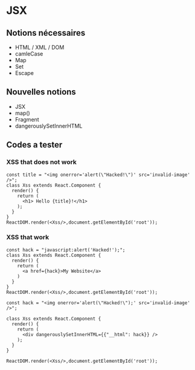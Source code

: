 # JSX

## Notions nécessaires
- HTML / XML / DOM
- camleCase
- Map
- Set
- Escape

## Nouvelles notions
- JSX
- map()
- Fragment
- dangerouslySetInnerHTML


## Codes a tester

### XSS that does not work
```
const title = "<img onerror='alert(\"Hacked!\")' src='invalid-image' />";
class Xss extends React.Component {
  render() {
    return (
      <h1> Hello {title}!</h1>
    );
  }
}
ReactDOM.render(<Xss/>,document.getElementById('root'));
```

### XSS that work
```
const hack = "javascript:alert('Hacked!');";
class Xss extends React.Component {
  render() {
    return (
      <a href={hack}>My Website</a>
    )
  }
}
ReactDOM.render(<Xss/>,document.getElementById('root'));
```

```
const hack = "<img onerror='alert(\"Hacked!\");' src='invalid-image' />";

class Xss extends React.Component {
  render() {
    return (
      <div dangerouslySetInnerHTML={{"__html": hack}} />
    );
  }
}

ReactDOM.render(<Xss/>,document.getElementById('root'));
```
